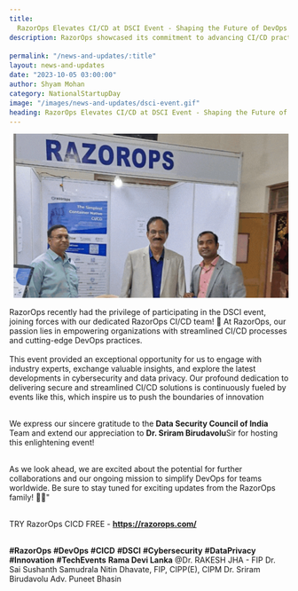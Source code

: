 ```yaml
---
title:
  RazorOps Elevates CI/CD at DSCI Event - Shaping the Future of DevOps Excellence
description: RazorOps showcased its commitment to advancing CI/CD practices at the DSCI event, contributing to the evolution of DevOps excellence
  
permalink: "/news-and-updates/:title"
layout: news-and-updates
date: "2023-10-05 03:00:00"
author: Shyam Mohan
category: NationalStartupDay
image: "/images/news-and-updates/dsci-event.gif"
heading: RazorOps Elevates CI/CD at DSCI Event - Shaping the Future of DevOps Excellence
---
```


![](/images/news-and-updates/dsci-event.gif)
<br>

RazorOps recently had the privilege of participating in the DSCI event, joining forces with our dedicated RazorOps CI/CD team! 🚀 At RazorOps, our passion lies in empowering organizations with streamlined CI/CD processes and cutting-edge DevOps practices.
<br>
<br>
This event provided an exceptional opportunity for us to engage with industry experts, exchange valuable insights, and explore the latest developments in cybersecurity and data privacy. Our profound dedication to delivering secure and streamlined CI/CD solutions is continuously fueled by events like this, which inspire us to push the boundaries of innovation
<br>
<br>

We express our sincere gratitude to the <a href="https://www.linkedin.com/company/data-security-council-of-india/" target=_blank style="text-decoration: none"> <b>Data Security Council of India </b></a> Team and extend our appreciation to <a href="https://www.linkedin.com/in/dr-sriram-birudavolu/" target=_blank style="text-decoration: none"> <b>Dr. Sriram Birudavolu</b></a>Sir for hosting this enlightening event!
<br>
<br>

As we look ahead, we are excited about the potential for further collaborations and our ongoing mission to simplify DevOps for teams worldwide. Be sure to stay tuned for exciting updates from the RazorOps family! 💼🔐"
<br>
<br>

TRY RazorOps CICD FREE - <a href="https://razorops.com/" target=_blank style="text-decoration: none"> <b>https://razorops.com/</b></a>
<br>
<br>

<a href="https://www.linkedin.com/feed/hashtag/?keywords=razorops" target=_blank style="text-decoration: none"> <b>#RazorOps</b></a><a href="https://www.linkedin.com/feed/hashtag/?keywords=devops" target=_blank style="text-decoration: none"> <b>#DevOps</b></a><a href="https://www.linkedin.com/feed/hashtag/?keywords=cicd" target=_blank style="text-decoration: none"> <b>#CICD</b></a><a href="https://www.linkedin.com/feed/hashtag/?keywords=dsci" target=_blank style="text-decoration: none"> <b>#DSCI</b></a><a href="https://www.linkedin.com/feed/hashtag/?keywords=cybersecurity" target=_blank style="text-decoration: none"> <b>#Cybersecurity</b></a><a href="https://www.linkedin.com/feed/hashtag/?keywords=dataprivacy" target=_blank style="text-decoration: none"> <b>#DataPrivacy</b></a><a href="https://www.linkedin.com/feed/hashtag/?keywords=innovation" target=_blank style="text-decoration: none"> <b>#Innovation</b></a><a href="https://www.linkedin.com/feed/hashtag/?keywords=techevents" target=_blank style="text-decoration: none"> <b>#TechEvents</b></a><a href="https://www.linkedin.com/in/ramadevi-lanka/" target=_blank style="text-decoration: none"> <b>Rama Devi Lanka</b></a>  @Dr. RAKESH JHA - FIP Dr. Sai Sushanth Samudrala Nitin Dhavate, FIP, CIPP(E), CIPM Dr. Sriram Birudavolu Adv. Puneet Bhasin
